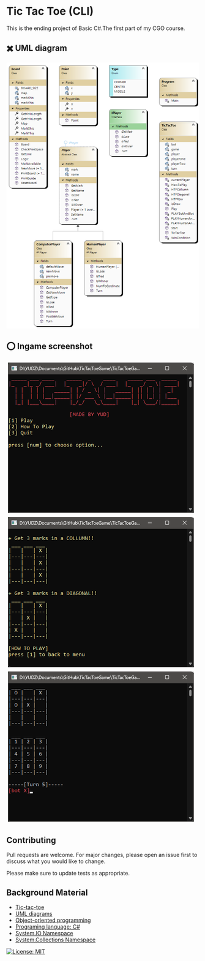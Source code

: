# Tic Tac Toe (CLI)

This is the ending project of Basic C#.The first part of my CGO course.

## ✖️ UML diagram

<p align="center">
    
  <a href="https://github.com/yudswin"> <img  src="./img/ClassDiagram1.png" alt="Nguyen Quang Duy" /> </a>
    
</p>

## ⭕ Ingame screenshot

<p align="center">
    
  <a href="https://github.com/yudswin"> <img  src="./img/ingame1.png" alt="Nguyen Quang Duy" /> </a>
   <a href="https://github.com/yudswin"> <img  src="./img/ingame2.png" alt="Nguyen Quang Duy" /> </a>
    <a href="https://github.com/yudswin"> <img  src="./img/ingame3.png" alt="Nguyen Quang Duy" /> </a>
    
</p>

## Contributing

Pull requests are welcome. For major changes, please open an issue first
to discuss what you would like to change.

Please make sure to update tests as appropriate.

## Background Material

- [Tic-tac-toe](https://en.wikipedia.org/wiki/Tic-tac-toe)
- [UML diagrams](https://www.lucidchart.com/blog/types-of-UML-diagrams)
- [Object-oriented programming](https://en.wikipedia.org/wiki/Object-oriented_programming)
- [Programing language: C#](https://en.wikipedia.org/wiki/C_Sharp_(programming_language))
- [System.IO Namespace](https://learn.microsoft.com/en-us/dotnet/api/system.io?view=net-7.0)
- [System.Collections Namespace](https://learn.microsoft.com/en-us/dotnet/api/system.collections?view=net-7.0)



 [![License: MIT](https://img.shields.io/badge/License-MIT-yellow.svg)](https://opensource.org/licenses/MIT)
